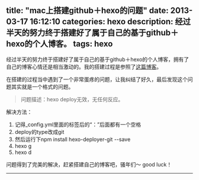 title: "mac上搭建github＋hexo的问题"
date: 2013-03-17 16:12:10
categories: hexo 
description: 经过半天的努力终于搭建好了属于自己的基于github＋hexo的个人博客。
tags: hexo 
---

经过半天的努力终于搭建好了属于自己的基于github＋hexo的个人博客，拥有了自己的博客心情还是相当激动的。我的搭建过程是参照了[这篇博客][1]。

<!-- more -->

在搭建的过程当中遇到了一个非常蛋疼的问题，让我纠结了好久，最后发现这个问题其实就是一个格式的问题。

>问题描述：hexo deploy无效，无任何反应。

解决方法：

1. 记得_config.yml里面的标签后的“：”后面都有一个空格
2. deploy的type改成git
3. 然后运行下npm install hexo-deployer-git --save
4. hexo g
5. hexo d

问题得到了完美的解决，赶紧搭建自己的博客吧，骚年们～
good luck！

[1]: http://www.cnblogs.com/mjiayou/p/3791373.html?utm_source=tuicool


---
